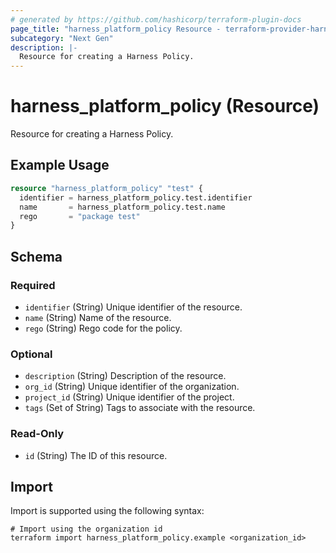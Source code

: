 ```yaml
---
# generated by https://github.com/hashicorp/terraform-plugin-docs
page_title: "harness_platform_policy Resource - terraform-provider-harness"
subcategory: "Next Gen"
description: |-
  Resource for creating a Harness Policy.
---
```


# harness_platform_policy (Resource)

Resource for creating a Harness Policy.

## Example Usage

```terraform
resource "harness_platform_policy" "test" {
  identifier = harness_platform_policy.test.identifier
  name       = harness_platform_policy.test.name
  rego       = "package test"
}
```

<!-- schema generated by tfplugindocs -->
## Schema

### Required

- `identifier` (String) Unique identifier of the resource.
- `name` (String) Name of the resource.
- `rego` (String) Rego code for the policy.

### Optional

- `description` (String) Description of the resource.
- `org_id` (String) Unique identifier of the organization.
- `project_id` (String) Unique identifier of the project.
- `tags` (Set of String) Tags to associate with the resource.

### Read-Only

- `id` (String) The ID of this resource.

## Import

Import is supported using the following syntax:

```shell
# Import using the organization id
terraform import harness_platform_policy.example <organization_id>
```
